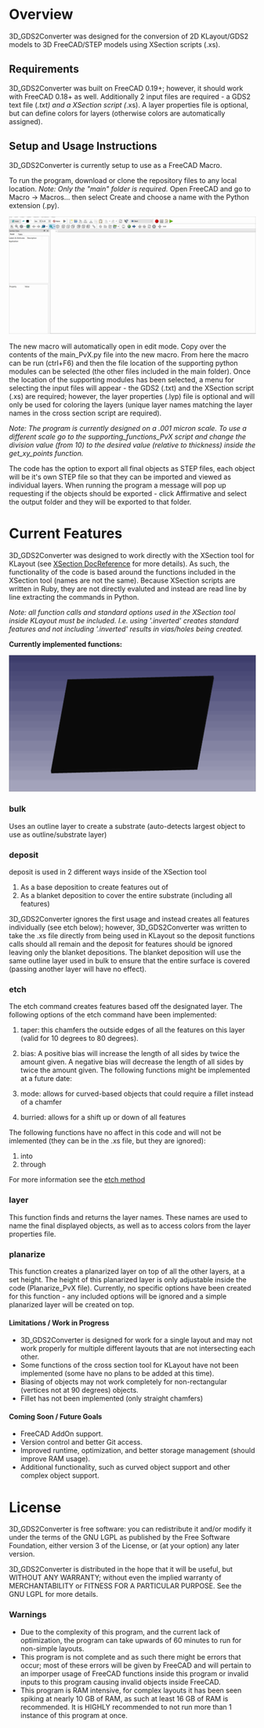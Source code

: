 # Overview
3D_GDS2Converter was designed for the conversion of 2D KLayout/GDS2 models to 3D FreeCAD/STEP models using XSection scripts (.xs).


## Requirements
3D_GDS2Converter was built on FreeCAD 0.19+; however, it should work with FreeCAD 0.18+ as well. Additionally 2 input files are required - a GDS2 text file (*.txt) and a XSection script (*.xs). A layer properties file is optional, but can define colors for layers (otherwise colors are automatically assigned).


## Setup and Usage Instructions
3D_GDS2Converter is currently setup to use as a FreeCAD Macro.

To run the program, download or clone the repository files to any local location. _Note: Only the "main" folder is required._
Open FreeCAD and go to Macro -> Macros... then select Create and choose a name with the Python extension (.py).

![alt text][macroGIF]

The new macro will automatically open in edit mode. Copy over the contents of the main_PvX.py file into the new macro. From here the macro can be run (ctrl+F6) and then the file 
location of the supporting python modules can be selected (the other files included in the main folder).
Once the location of the supporting modules has been selected, a menu for selecting the input files will appear - the GDS2 (.txt) and the XSection script (.xs) are required; however, the layer properties (.lyp) file is optional and will only be used for coloring the layers (unique layer names matching the layer names in the cross section script are required).

_Note: The program is currently designed on a .001 micron scale. To use a different scale go to the supporting_functions_PvX script and change the division value (from 10) to the desired value (relative to thickness) inside the get_xy_points function._

The code has the option to export all final objects as STEP files, each object will be it's own STEP file so that they can be imported and viewed as individual layers. When
running the program a message will pop up requesting if the objects should be exported - click Affirmative and select the output folder and they will be exported to that folder.


# Current Features
3D_GDS2Converter was designed to work directly with the XSection tool for KLayout (see [XSection DocReference] for more details). As such, the functionality of the code is based around the functions included in the XSection tool (names are not the same). Because XSection scripts are written in Ruby, they are not directly evaluted and instead are read line by line extracting the commands in Python.

_Note: all function calls and standard options used in the XSection tool inside KLayout must be included. I.e. using '.inverted' creates standard features and not including '.inverted' results in vias/holes being created._

**Currently implemented functions:**

![alt text][featuresGIF]


### bulk
Uses an outline layer to create a substrate (auto-detects largest object to use as outline/substrate layer)

### deposit
deposit is used in 2 different ways inside of the XSection tool
1. As a base deposition to create features out of
2. As a blanket deposition to cover the entire substrate (including all features)

3D_GDS2Converter ignores the first usage and instead creates all features individually (see etch below); however, 3D_GDS2Converter was written to take the .xs file directly from being used in KLayout so the deposit functions calls should all remain and the deposit for features should be ignored leaving only the blanket depositions. The blanket deposition will use the same outline layer used in bulk to ensure that the entire surface is covered (passing another layer will have no effect).

### etch
The etch command creates features based off the designated layer. The following options of the etch command have been implemented:
1. taper: this chamfers the outside edges of all the features on this layer (valid for 10 degrees to 80 degrees).
2. bias: A positive bias will increase the length of all sides by twice the amount given. A negative bias will decrease the length of all sides by twice the amount given.
The following functions might be implemented at a future date:

1. mode: allows for curved-based objects that could require a fillet instead of a chamfer
2. burried: allows for a shift up or down of all features

The following functions have no affect in this code and will not be imlemented (they can be in the .xs file, but they are ignored):
1. into
2. through

For more information see the [etch method]

### layer
This function finds and returns the layer names. These names are used to name the final displayed objects, as well as to access colors from the layer properties file.

### planarize
This function creates a planarized layer on top of all the other layers, at a set height. The height of this planarized layer is only adjustable inside the code (Planarize_PvX file). Currently, no specific options have been created for this function - any included options will be ignored and a simple planarized layer will be created on top.


#### Limitations / Work in Progress
- 3D_GDS2Converter is designed for work for a single layout and may not work properly for multiple different layouts that are not intersecting each other.
- Some functions of the cross section tool for KLayout have not been implemented (some have no plans to be added at this time).
- Biasing of objects may not work completely for non-rectangular (vertices not at 90 degrees) objects.
- Fillet has not been implemented (only straight chamfers)

#### Coming Soon / Future Goals
- FreeCAD AddOn support.
- Version control and better Git access.
- Improved runtime, optimization, and better storage management (should improve RAM usage).
- Additional functionality, such as curved object support and other complex object support.


# License
3D_GDS2Converter is free software: you can redistribute it and/or modify it under the terms of the GNU LGPL as published by the Free Software Foundation, either version 3 of the License, or (at your option) any later version.

3D_GDS2Converter is distributed in the hope that it will be useful, but WITHOUT ANY WARRANTY; without even the implied warranty of MERCHANTABILITY or FITNESS FOR A PARTICULAR PURPOSE. See the GNU LGPL for more details.


### Warnings
- Due to the complexity of this program, and the current lack of optimization, the program can take upwards of 60 minutes to run for non-simple layouts.
- This program is not complete and as such there might be errors that occur; most of these errors will be given by FreeCAD and will pertain to an imporper usage of FreeCAD functions inside this program or invalid inputs to this program causing invalid objects inside FreeCAD.
- This program is RAM intensive, for complex layouts it has been seen spiking at nearly 10 GB of RAM, as such at least 16 GB of RAM is recommended. It is HIGHLY recommended to not run more than 1 instance of this program at once.



[XSection DocReference]: https://sourceforge.net/p/xsectionklayout/wiki/DocReference/#xs-file-reference
[etch method]: https://sourceforge.net/p/xsectionklayout/wiki/DocEtch/
[macroGIF]: https://github.com/Amorphyx/3D_GDS2Converter/blob/main/Images/macro2.gif
[featuresGIF]: https://github.com/Amorphyx/3D_GDS2Converter/blob/main/Images/features.gif
